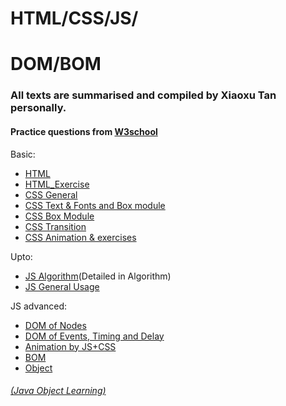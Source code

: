 # HTML/CSS/JS/
# DOM/BOM

### All texts are summarised and compiled by Xiaoxu Tan personally.
#### Practice questions from [W3school](https://www.w3schools.com/)

Basic:
- [HTML](https://github.com/TerryTxx/CS-Diary/blob/master/WebNote/01html.md)
- [HTML_Exercise](https://github.com/TerryTxx/CS-Diary/blob/master/WebNote/02html.md)
- [CSS General](https://github.com/TerryTxx/CS-Diary/blob/master/WebNote/03CSS.md)
- [CSS Text & Fonts and Box module](https://github.com/TerryTxx/CS-Diary/blob/master/WebNote/04CSS.md)
- [CSS Box Module](https://github.com/TerryTxx/CS-Diary/blob/master/WebNote/05CSS.md)
- [CSS Transition](https://github.com/TerryTxx/CS-Diary/blob/master/WebNote/06CSS.md)
- [CSS Animation & exercises](https://github.com/TerryTxx/CS-Diary/blob/master/WebNote/07CSS.md)


Upto:
- [JS Algorithm](https://github.com/TerryTxx/CS-Diary/blob/master/Algorithm/self_study.md)(Detailed in Algorithm)
- [JS General Usage](https://github.com/TerryTxx/CS-Diary/blob/master/WebNote/08JS.md)

JS advanced:
- [DOM of Nodes](https://github.com/TerryTxx/CS-Diary/blob/master/WebNote/09DOM.md)
- [DOM of Events, Timing and Delay](https://github.com/TerryTxx/CS-Diary/blob/master/WebNote/10DOMEvents.md)
- [Animation by JS+CSS](https://github.com/TerryTxx/CS-Diary/blob/master/WebNote/11Animation.md)
- [BOM](https://github.com/TerryTxx/CS-Diary/blob/master/WebNote/12BOM.md)
- [Object](https://github.com/TerryTxx/CS-Diary/blob/master/WebNote/13OBJ.md)

###### [(Java Object Learning)](https://github.com/TerryTxx/CS-Diary/blob/master/Java-OBJ/13OBJ-js.md)

